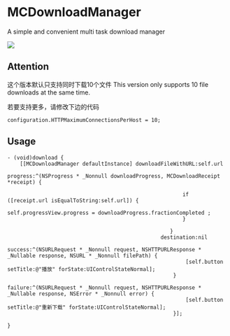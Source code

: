 # MCDownloadManager
A simple and convenient multi task download manager

![](http://images2015.cnblogs.com/blog/637318/201609/637318-20160912112148570-1105374973.gif)

## Attention

这个版本默认只支持同时下载10个文件
This version only supports 10 file downloads at the same time.

若要支持更多，请修改下边的代码

`configuration.HTTPMaximumConnectionsPerHost = 10;`


## Usage
	- (void)download {
	    [[MCDownloadManager defaultInstance] downloadFileWithURL:self.url
	                                                    progress:^(NSProgress * _Nonnull downloadProgress, MCDownloadReceipt *receipt) {
	                                                        
	                                                        if ([receipt.url isEqualToString:self.url]) {
	                                                            self.progressView.progress = downloadProgress.fractionCompleted ;
	                                                        }
	                                    
	                                                    }
	                                                 destination:nil
	                                                     success:^(NSURLRequest * _Nonnull request, NSHTTPURLResponse * _Nullable response, NSURL * _Nonnull filePath) {
	                                                         [self.button setTitle:@"播放" forState:UIControlStateNormal];
	                                                     }
	                                                     failure:^(NSURLRequest * _Nonnull request, NSHTTPURLResponse * _Nullable response, NSError * _Nonnull error) {
	                                                         [self.button setTitle:@"重新下载" forState:UIControlStateNormal];
	                                                     }];
	
	}
	